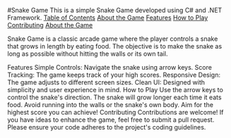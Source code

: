 #Snake Game
This is a simple Snake Game developed using C# and .NET Framework.
[Table of Contents](https://linktableofcontets)
[About the Game](https://linktodocumentation)
[Features](https://linktodocumentation)
[How to Play](https://linktodocumentation)
[Contributing](https://linktodocumentation)
[About the Game](https://linktodocumentation)

Snake Game is a classic arcade game where the player controls a snake that grows in length by eating food. The objective is to make the snake as long as possible without hitting the walls or its own tail.

Features
Simple Controls: Navigate the snake using arrow keys.
Score Tracking: The game keeps track of your high scores.
Responsive Design: The game adjusts to different screen sizes.
Clean UI: Designed with simplicity and user experience in mind.
How to Play
Use the arrow keys to control the snake's direction.
The snake will grow longer each time it eats food.
Avoid running into the walls or the snake's own body.
Aim for the highest score you can achieve!
Contributing
Contributions are welcome! If you have ideas to enhance the game, feel free to submit a pull request. Please ensure your code adheres to the project's coding guidelines.
